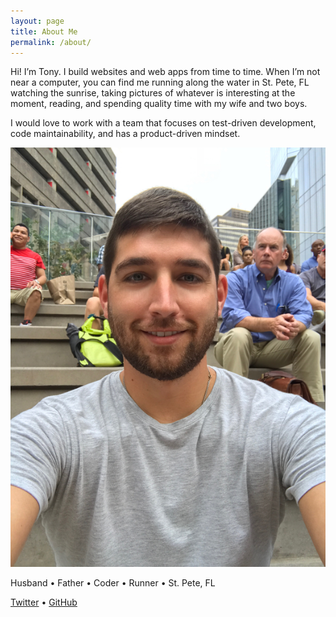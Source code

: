 ```yaml
---
layout: page
title: About Me
permalink: /about/
---
```


Hi! I’m Tony. I build websites and web apps from time to time. When I’m not near a computer, you can find me running along the water in St. Pete, FL watching the sunrise, taking pictures of whatever is interesting at the moment, reading, and spending quality time with my wife and two boys.

I would love to work with a team that focuses on test-driven development, code maintainability, and has a product-driven mindset.

<div class="py2 post-footer">
  <img class="profile-image" src="/images/tonygaeta.png">
  <br>
  <p>
    Husband • Father • Coder • Runner • St. Pete, FL
  </p>
  <p>
    <a href="https://twitter.com/tgaeta">Twitter</a> • <a href="https://github.com/tgaeta">GitHub</a>
  </p>
</div>
